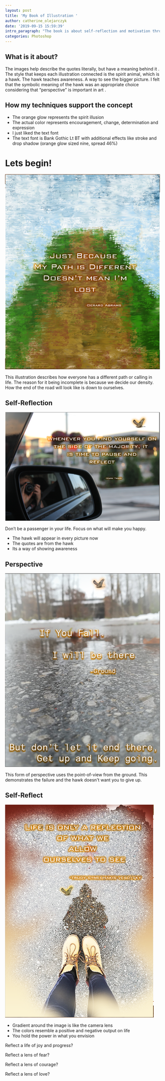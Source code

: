 ```yaml
---
layout: post
title: 'My Book of Illustration '
author: catherine_olejarczyk
date: '2019-09-15 15:59:39'
intro_paragraph: "The book is about self-reflection and motivation through the use of quotes\r."
categories: Photoshop
---
```

## What is it about?

The images help describe the quotes literally, but have a meaning behind it
. The style that keeps each illustration connected is the spirit animal, which is a hawk. The hawk teaches awareness. A way to see the bigger picture. I felt that the symbolic meaning of the hawk was an appropriate choice considering that “perspective” is important in art
.

## How my techniques support the concept

* The orange glow represents the spirit illusion 
* The actual color represents encouragement, change, determination and expression
* I just liked the text font
* The text font is Bank Gothic Lt BT with additional effects like stroke and drop shadow (orange glow sized nine, spread 46%)

# **Lets begin!**

![](/assets/img/uploads/path.png)

This illustration describes how everyone has a different path or calling in life. The reason for it being incomplete is because we decide our density. How the end of the road will look like is down to ourselves.

## Self-Reflection

![](/assets/img/uploads/reflection.png "self-reflection")

 Don’t be a passenger in your life. Focus on what will make you happy.

* The hawk will appear in every picture now 
* The quotes are from the hawk 
* Its a way of showing awareness

## Perspective

![](/assets/img/uploads/perspective.png "perspective")

This form of perspective uses the point-of-view from the ground. This demonstrates the failure and the hawk doesn't want you to give up.

## Self-Reflect

![](/assets/img/uploads/self-reflection.png "self-reflection")

* Gradient around the image is like the camera lens 
* The colors resemble a positive and negative output on life 
* You hold the power in what you envision

Reflect a life of joy and progress?

Reflect a lens of fear?

Reflect a lens of courage?

Reflect a lens of love?
